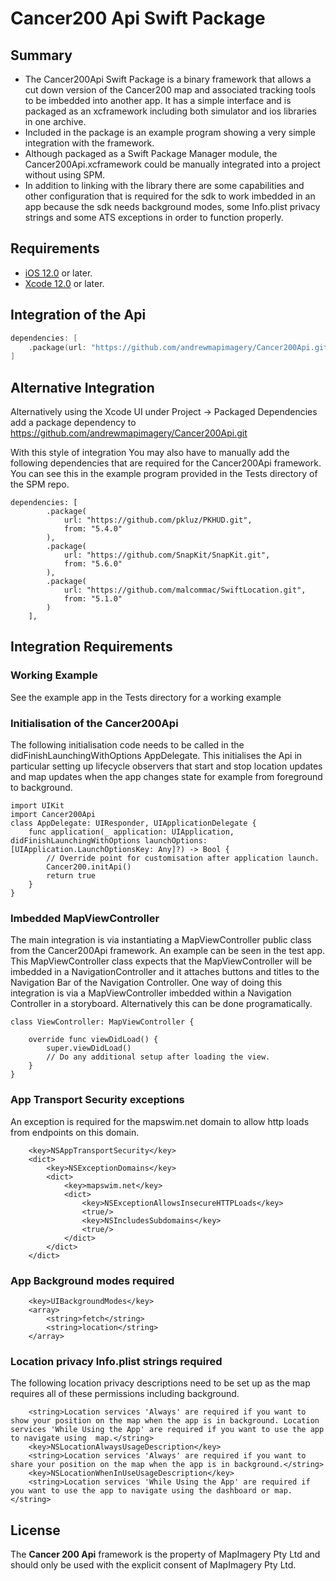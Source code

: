 # Cancer200 Api Swift Package

## Summary
* The Cancer200Api Swift Package is a binary framework that allows a cut down version of the Cancer200 map and associated tracking tools to be imbedded into another app. It has a simple interface and is packaged as an xcframework including both simulator and ios libraries in one archive.
* Included in the package is an example program showing a very simple integration with the framework.
* Although packaged as a Swift Package Manager module, the Cancer200Api.xcframework could be manually integrated into a project without using SPM.
* In addition to linking with the library there are some capabilities and other configuration that is required for the sdk to work imbedded in an app because the sdk needs background modes, some Info.plist privacy strings and some ATS exceptions in order to function properly.


## Requirements
* [iOS 12.0](https://wikipedia.org/wiki/IOS_12) or later.
* [Xcode 12.0](https://developer.apple.com/xcode) or later.

## Integration of the Api
```swift
dependencies: [
    .package(url: "https://github.com/andrewmapimagery/Cancer200Api.git", .upToNextMinor(from: "2022.0.0"))
]
```

## Alternative Integration
Alternatively using the Xcode UI under Project -> Packaged Dependencies add a package dependency to https://github.com/andrewmapimagery/Cancer200Api.git

With this style of integration You may also have to manually add the following dependencies that are required for the Cancer200Api framework.  You can see this in the example program provided in the Tests directory of the SPM repo.

```
dependencies: [
        .package(
            url: "https://github.com/pkluz/PKHUD.git",
            from: "5.4.0"
        ),
        .package(
            url: "https://github.com/SnapKit/SnapKit.git",
            from: "5.6.0"
        ),
        .package(
            url: "https://github.com/malcommac/SwiftLocation.git",
            from: "5.1.0"
        )
    ],
```

## Integration Requirements

### Working Example
See the example app in the Tests directory for a working example


### Initialisation of the Cancer200Api
The following initialisation code needs to be called in the didFinishLaunchingWithOptions AppDelegate. This initialises the Api in particular setting up lifecycle observers that start and stop location updates and map updates when the app changes state for example from foreground to background.


```
import UIKit
import Cancer200Api
class AppDelegate: UIResponder, UIApplicationDelegate {
    func application(_ application: UIApplication, didFinishLaunchingWithOptions launchOptions: [UIApplication.LaunchOptionsKey: Any]?) -> Bool {
        // Override point for customisation after application launch.
        Cancer200.initApi()
        return true
    }
}
```

### Imbedded MapViewController
The main integration is via instantiating a MapViewController public class from the Cancer200Api framework.  An example can be seen in the test app. This MapViewController class expects that the MapViewController will be imbedded in a NavigationController and it attaches buttons and titles to the Navigation Bar of the Navigation Controller. One way of doing this integration is via a MapViewController imbedded within a Navigation Controller in a storyboard.  Alternatively this can be done programatically. 

```
class ViewController: MapViewController {

    override func viewDidLoad() {
        super.viewDidLoad()
        // Do any additional setup after loading the view.
    }
}
```

### App Transport Security exceptions
An exception is required for the mapswim.net domain to allow http loads from endpoints on this domain.

```
	<key>NSAppTransportSecurity</key>
	<dict>
		<key>NSExceptionDomains</key>
		<dict>
			<key>mapswim.net</key>
			<dict>
				<key>NSExceptionAllowsInsecureHTTPLoads</key>
				<true/>
				<key>NSIncludesSubdomains</key>
				<true/>
			</dict>
		</dict>
	</dict>
```


### App Background modes required

```
	<key>UIBackgroundModes</key>
	<array>
		<string>fetch</string>
		<string>location</string>
	</array>
```


### Location privacy Info.plist strings required
The following location privacy descriptions need to be set up as the map requires all of these permissions including background.

```
	<string>Location services 'Always' are required if you want to show your position on the map when the app is in background. Location services 'While Using the App' are required if you want to use the app to navigate using  map.</string>
	<key>NSLocationAlwaysUsageDescription</key>
	<string>Location services 'Always' are required if you want to share your position on the map when the app is in background.</string>
	<key>NSLocationWhenInUseUsageDescription</key>
	<string>Location services 'While Using the App' are required if you want to use the app to navigate using the dashboard or map.</string>
```


## License
The **Cancer 200 Api** framework is the property of MapImagery Pty Ltd and should only be used with the explicit consent of MapImagery Pty Ltd.
